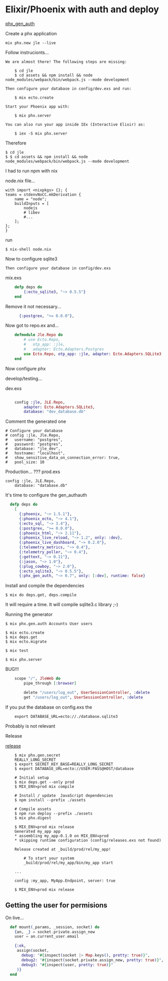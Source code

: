 # Elixir/Phoenix with auth and deploy


[phx_gen_auth](https://github.com/aaronrenner/phx_gen_auth)


Create a phx application

    mix phx.new jle --live

Follow instrucionts...

    We are almost there! The following steps are missing:

        $ cd jle
        $ cd assets && npm install && node node_modules/webpack/bin/webpack.js --mode development

    Then configure your database in config/dev.exs and run:

        $ mix ecto.create

    Start your Phoenix app with:

        $ mix phx.server

    You can also run your app inside IEx (Interactive Elixir) as:

        $ iex -S mix phx.server

Therefore

    $ cd jle
    $ $ cd assets && npm install && node node_modules/webpack/bin/webpack.js --mode development

I had to run npm with nix

node.nix file...

    with import <nixpkgs> {}; {
    teams = stdenvNoCC.mkDerivation {
        name = "node";
        buildInputs = [
            nodejs
            # libev
            #...
        ];
    };
    }

run

    $ nix-shell node.nix

Now to configure sqlite3

    Then configure your database in config/dev.exs


mix.exs

```elixir
    defp deps do
        {:ecto_sqlite3, "~> 0.5.5"}
    end
```

Remove it not necessary...

```elixir
      {:postgrex, ">= 0.0.0"},
```


Now got to repo.ex and...

```elixir
    defmodule Jle.Repo do
        # use Ecto.Repo,
        #   otp_app: :jle,
        #   adapter: Ecto.Adapters.Postgres
        use Ecto.Repo, otp_app: :jle, adapter: Ecto.Adapters.SQLite3
    end
```

Now configure phx

develop/testing... 

dev.exs

```elixir

    config :jle, JLE.Repo,
        adapter: Ecto.Adapters.SQLite3,
        database: "dev_database.db"
```

Comment the generated one

    # Configure your database
    # config :jle, Jle.Repo,
    #   username: "postgres",
    #   password: "postgres",
    #   database: "jle_dev",
    #   hostname: "localhost",
    #   show_sensitive_data_on_connection_error: true,
    #   pool_size: 10
        
        
Production...
???
prod.exs

    config :jle, JLE.Repo,
        database: "database.db"

It's time to configure the gen_authauth

```elixir
  defp deps do
    [
      {:phoenix, "~> 1.5.1"},
      {:phoenix_ecto, "~> 4.1"},
      {:ecto_sql, "~> 3.4"},
      {:postgrex, ">= 0.0.0"},
      {:phoenix_html, "~> 2.11"},
      {:phoenix_live_reload, "~> 1.2", only: :dev},
      {:phoenix_live_dashboard, "~> 0.2.0"},
      {:telemetry_metrics, "~> 0.4"},
      {:telemetry_poller, "~> 0.4"},
      {:gettext, "~> 0.11"},
      {:jason, "~> 1.0"},
      {:plug_cowboy, "~> 2.0"},
      {:ecto_sqlite3, "~> 0.5.5"},
      {:phx_gen_auth, "~> 0.7", only: [:dev], runtime: false}
```

Install and compile the dependencies

    $ mix do deps.get, deps.compile

It will require a time.
It will compile sqlite3.c library  ;-)


Running the generator

    $ mix phx.gen.auth Accounts User users
    
    $ mix ecto.create
    $ mix deps.get
    $ mix ecto.migrate

    $ mix test
    
    $ mix phx.server
    
BUG!!!

```elixir
    scope "/", JleWeb do
        pipe_through [:browser]

        delete "/users/log_out", UserSessionController, :delete
        get "/users/log_out", UserSessionController, :delete
```


If you put the database on config.exs the 

        export DATABASE_URL=ecto://./database.sqlite3

Probably is not relevant



Release

[release](https://hexdocs.pm/phoenix/releases.html)

```
    $ mix phx.gen.secret
    REALLY_LONG_SECRET
    $ export SECRET_KEY_BASE=REALLY_LONG_SECRET
    $ export DATABASE_URL=ecto://USER:PASS@HOST/database

    # Initial setup
    $ mix deps.get --only prod
    $ MIX_ENV=prod mix compile

    # Install / update  JavaScript dependencies
    $ npm install --prefix ./assets

    # Compile assets
    $ npm run deploy --prefix ./assets
    $ mix phx.digest

    $ MIX_ENV=prod mix release
    Generated my_app app
    * assembling my_app-0.1.0 on MIX_ENV=prod
    * skipping runtime configuration (config/releases.exs not found)

    Release created at _build/prod/rel/my_app!

        # To start your system
        _build/prod/rel/my_app/bin/my_app start

    ...

    config :my_app, MyApp.Endpoint, server: true

    $ MIX_ENV=prod mix release
```


## Getting the user for permisions

On live...

```elixir
  def mount(_params, _session, socket) do
    {an, _} = socket.private.assign_new
    user = an.current_user.email

    {:ok,
     assign(socket,
       debug: "#{inspect(socket |> Map.keys(), pretty: true)}",
       debug2: "#{inspect(socket.private.assign_new, pretty: true)}",
       debug3: "#{inspect(user, pretty: true)}"
     )}
  end
```